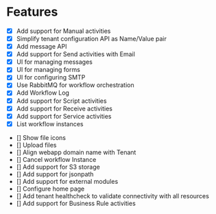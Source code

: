 # Features

- [x] Add support for Manual activities
- [x] Simplify tenant configuration API as Name/Value pair
- [x] Add message API
- [x] Add support for Send activities with Email
- [x] UI for managing messages
- [x] UI for managing forms
- [x] UI for configuring SMTP
- [x] Use RabbitMQ for workflow orchestration
- [x] Add Workflow Log
- [x] Add support for Script activities
- [x] Add support for Receive activities
- [x] Add support for Service activities
- [x] List workflow instances
- [] Show file icons
- [] Upload files
- [] Align webapp domain name with Tenant
- [] Cancel workflow Instance
- [] Add support for S3 storage
- [] Add support for jsonpath
- [] Add support for external modules
- [] Configure home page
- [] Add tenant healthcheck to validate connectivity with all resources
- [] Add support for Business Rule activities
